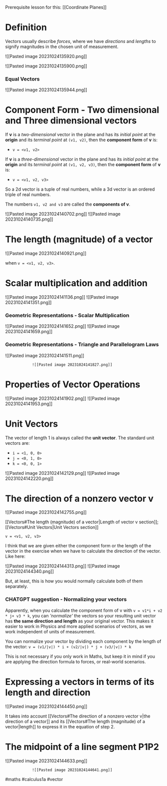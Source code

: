 
Prerequisite lesson for this: [[Coordinate Planes]]

# Definition

Vectors usually describe *forces*, where we have *directions* and *lengths* to signify magnitudes in the chosen unit of measurement.

![[Pasted image 20231024135920.png]]

![[Pasted image 20231024135900.png]] 

### Equal Vectors

![[Pasted image 20231024135944.png]]

# Component Form - Two dimensional and Three dimensional vectors

If **v** is a *two-dimensional* vector in the plane and has its *initial point* at the **origin** and its *terminal point* at `(v1, v2)`, then the **component form** of **v** is:
- `v = <v1, v2>`

If **v** is a *three-dimensional* vector in the plane and has its *initial point* at the **origin** and its *terminal point* at `(v1, v2, v3)`, then the **component form** of **v** is:
- `v = <v1, v2, v3>`

So a 2d vector is a tuple of real numbers, while a 3d vector is an ordered triple of real numbers.

The numbers `v1, v2 and v3` are called the **components of v**.

![[Pasted image 20231024140702.png]]
![[Pasted image 20231024140735.png]]

# The length (magnitude) of a vector

![[Pasted image 20231024140921.png]]

when `v = <v1, v2, v3>`.

# Scalar multiplication and addition

![[Pasted image 20231024141136.png]]
![[Pasted image 20231024141351.png]]

### Geometric Representations - Scalar Multiplication

![[Pasted image 20231024141652.png]]
					![[Pasted image 20231024141659.png]]

### Geometric Representations - Triangle and Parallelogram Laws

![[Pasted image 20231024141511.png]]

				![[Pasted image 20231024141827.png]]

# Properties of Vector Operations

![[Pasted image 20231024141902.png]]
![[Pasted image 20231024141953.png]]

# Unit Vectors

The vector of length 1 is always called the **unit vector**. The standard unit vectors are:
- `i = <1, 0, 0>`
- `j = <0, 1, 0>`
- `k = <0, 0, 1>`

![[Pasted image 20231024142129.png]]
![[Pasted image 20231024142220.png]]

# The direction of a nonzero vector v

![[Pasted image 20231024142755.png]]

[[Vectors#The length (magnitude) of a vector|Length of vector v section]]; [[Vectors#Unit Vectors|Unit Vectors section]]

`v = <v1, v2, v3>`

I think that we are given either the component form or the length of the vector in the exercise when we have to calculate the direction of the vector. Like here:

![[Pasted image 20231024144313.png]]
![[Pasted image 20231024144340.png]]

But, at least, this is how you would normally calculate both of them separately. 

### CHATGPT suggestion - Normalizing your vectors

Apparently, when you calculate the component form of v with `v = v1*i + v2 * j+ v3 * k`, you can *'normalize'* the vectors so your resulting unit vector has **the same direction and length** as your original vector. This makes it easier to work in Physics and more applied scenarios of vectors, as we work independent of units of measurement.

You can normalize your vector by dividing each component by the length of the vector:
`v = (v1/|v|) * i + (v2/|v|) * j + (v3/|v|) * k`

This is not necessary if you only work in Maths, but keep it in mind if you are applying the direction formula to forces, or real-world scenarios.

# Expressing a vectors in terms of its length and direction

![[Pasted image 20231024144450.png]]

It takes into account [[Vectors#The direction of a nonzero vector v|the direction of a vector]] and its [[Vectors#The length (magnitude) of a vector|length]] to express it in the equation of step 2.

# The midpoint of a line segment P1P2

![[Pasted image 20231024144633.png]]

				![[Pasted image 20231024144641.png]]

#maths #calculus1a #vector


